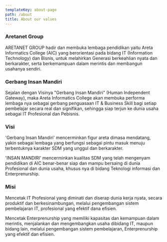 ```yaml
---
templateKey: about-page
path: /about
title: About our values
---
```

### Aretanet Group

ARETANET GROUP hadir dan membuka lembaga pendidikan yaitu Areta Informatics College (AIC) yang berorientasi pada bidang IT (Information Technology) dan Bisnis, untuk melahirkan Generasi berkeahlian nyata dan berkarakter, serta berkemampuan dalam merintis dan membangun usahanya sendiri.

### Gerbang Insan Mandiri

Sejalan dengan Visinya "Gerbang Insan Mandiri" (Human Independent Gateway), maka Areta Informatics College akan membuka performa lembaga nya sebagai gerbang penguasaan IT & Business Skill bagi setiap pembelajar secara real dan signifikan, sehingga siap terjun ke dunia usaha sebagai IT Profesional dan Pebisnis.

### Visi

'Gerbang Insan Mandiri' mencerminkan figur areta dimasa mendatang, yakin sebagai lembaga yang berfungsi sebagai pintu masuk menuju terbentuknya karakter SDM yang unggul dan berkarakter.

'INSAN MANDIRI' mencerminkan kualitas SDM yang telah mengenyam pendidikan di AIC benar-benar siap dan mampu bersaing di dunia Profesional dan dunia usaha, khusus nya di bidang Teknologi informasi dan Enterprenurship.

### Misi

Mencetak IT Profesional yang diminati dan diserap dunia kerja nyata, secara produktif dan berkesinambungan, melalui pengembangan sistem pembelajaran IT, profesional yang efektif dana efisien.

Mencetak Enterprenurship yang memiliki kapasitas dan kemampuan dalam merintis, menjalankan dan mengembangkan usaha dibidang IT, maupun bidang lain, melalui pengembangan sistem pembelajaran, Enterprenurship yang efektif dan efisien.